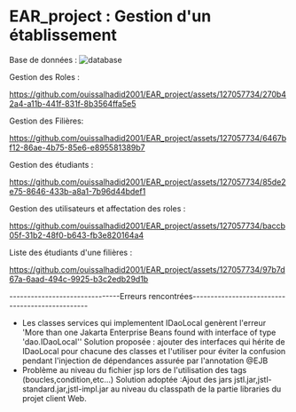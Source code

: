 # EAR_project : Gestion d'un établissement
Base de données : 
![database](https://github.com/ouissalhadid2001/EAR_project/assets/127057734/fa0bfc2b-920d-42aa-bcdf-4fdc9de96a97)

Gestion des Roles :




https://github.com/ouissalhadid2001/EAR_project/assets/127057734/270b42a4-a11b-441f-831f-8b3564ffa5e5




Gestion des Filières:



https://github.com/ouissalhadid2001/EAR_project/assets/127057734/6467bf12-86ae-4b75-85e6-e895581389b7




Gestion des étudiants :



https://github.com/ouissalhadid2001/EAR_project/assets/127057734/85de2e75-8646-433b-a8a1-7b96d44bdef1




Gestion des utilisateurs  et affectation des roles :



https://github.com/ouissalhadid2001/EAR_project/assets/127057734/baccb05f-31b2-48f0-b643-fb3e820164a4



Liste des étudiants d'une filières :





https://github.com/ouissalhadid2001/EAR_project/assets/127057734/97b7d67a-6aad-494c-9925-b3c2edb29d1b


-------------------------------Erreurs rencontrées------------------------------------------------
* Les classes services qui implementent IDaoLocal genèrent l'erreur 'More than one Jakarta Enterprise Beans found with interface of type 'dao.IDaoLocal''
Solution proposée : ajouter des interfaces qui hérite de IDaoLocal pour chacune des classes et l'utiliser pour éviter la confusion pendant l'injection de dépendances assurée par l'annotation @EJB
* Problème au niveau du fichier jsp lors de l'utilisation des tags (boucles,condition,etc...) 
Solution adoptée :Ajout des jars jstl.jar,jstl-standard.jar,jstl-impl.jar au niveau du classpath de la partie libraries du projet client Web.
